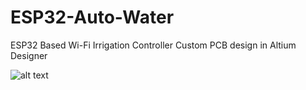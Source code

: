 # ESP32-Auto-Water

ESP32 Based Wi-Fi Irrigation Controller
Custom PCB design in Altium Designer

![alt text](https://github.com/seamusos/ESP-32-Auto-Water/blob/master/V13DView.jpg?raw=true)
